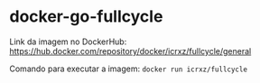 # docker-go-fullcycle

Link da imagem no DockerHub: https://hub.docker.com/repository/docker/icrxz/fullcycle/general

Comando para executar a imagem: `docker run icrxz/fullcycle`
